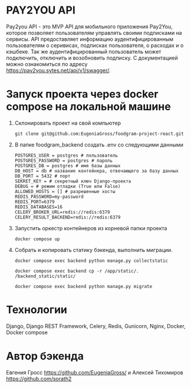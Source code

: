 # PAY2YOU API
Pay2you API - это MVP API для мобильного приложения Pay2You, которое позволяет пользователям управлять своими подписками на сервисы. API предоставляет информацию аудентифицированным пользователям о серивисах, подписках пользователя, о расходах и о кэшбеке. Так же аудентифицированный пользователь может подключить, отключить и возобновить подписку.
С документацией можно ознакомиться по адресу <https://pay2you.sytes.net/api/v1/swagger/>.
# Запуск проекта через docker compose на локальной машине
1. Склонировать проект на свой компьютер
   ```
   git clone git@github.com:EugeniaGross/foodgram-project-react.git
   ```
2. В папке foodgram_backend создать .env со следующими данными
   ```
   POSTGRES_USER = postgres # пользователь
   POSTGRES_PASSWORD = postgres # пароль
   POSTGRES_DB = postgres # имя базы данных
   DB_HOST = db # название контейнера, отвечающего за базу данных
   DB_PORT = 5432 # порт
   SEKRET_KEY = # секретный ключ Django-проекта
   DEBUG = # режим отладки (True или False)
   ALLOWED_HOSTS = [] # разрешенные хосты
   REDIS_PASSWORD=my-password
   REDIS_PORT=6379
   REDIS_DATABASES=16
   CELERY_BROKER_URL=redis://redis:6379
   CELERY_RESULT_BACKEND=redis://redis:6379
   ```
2. Запустить оркестр контейнеров из корневой папки проекта
   ```
   docker compose up
   ```
4. Cобрать и копировать статику бэкенда, выполнить миграции.
   ```
   docker compose exec backend python manage.py collectstatic

   docker compose exec backend cp -r /app/static/. /backend_static/static/

   docker compose exec backend python manage.py migrate

   ```
# Технологии
Django, Django REST Framework, Celery, Redis, Gunicorn, Nginx, Docker, Docker compose
# Автор бэкенда
Евгения Гросс <https://github.com/EugeniaGross/> и Алексей Тихомиров <https://github.com/sorath2><br>
